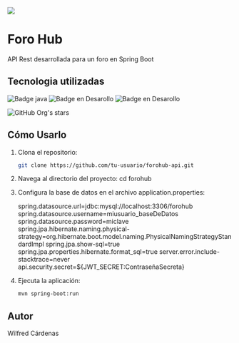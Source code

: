 <p align="left">
   <img src="https://img.shields.io/badge/STATUS-EN%20DESAROLLO-green">
   </p>

<h1>Foro Hub</h1>
API Rest desarrollada para un foro en Spring Boot

<h2>Tecnologia utilizadas</h2>

![Badge java](https://img.shields.io/badge/java-21-red)
![Badge en Desarollo](https://img.shields.io/badge/maven-3.8-blue)
![Badge en Desarollo](https://img.shields.io/badge/Spring%20Boot-3.4.1-green)

![GitHub Org's stars](https://img.shields.io/github/stars/PWilX51?style=social)

<h2>Cómo Usarlo</h2>

1. Clona el repositorio:
   ```bash
   git clone https://github.com/tu-usuario/forohub-api.git
2. Navega al directorio del proyecto:
cd forohub
3. Configura la base de datos en el archivo application.properties:

   spring.datasource.url=jdbc:mysql://localhost:3306/forohub
   spring.datasource.username=miusuario_baseDeDatos spring.datasource.password=miclave             
   spring.jpa.hibernate.naming.physical-strategy=org.hibernate.boot.model.naming.PhysicalNamingStrategyStandardImpl spring.jpa.show-sql=true 
   spring.jpa.properties.hibernate.format_sql=true server.error.include-stacktrace=never api.security.secret=${JWT_SECRET:ContraseñaSecreta}

5. Ejecuta la aplicación:
   ```bash
   mvn spring-boot:run

<h2>Autor</h2>

Wilfred Cárdenas
